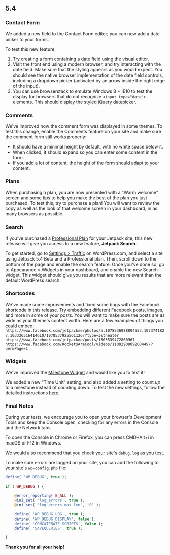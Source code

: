 ## 5.4

### Contact Form

We added a new field to the Contact Form editor; you can now add a date picker to your forms.

To test this new feature,

1. Try creating a form containing a date field using the visual editor.
2. Visit the front end using a modern browser, and try interacting with the date field. Make sure that the styling appears as you would expect. You should see the native browser implementation of the date field controls, including a dropdown picker (activated by an arrow inside the right edge of the input).
3. You can use browserstack to emulate Windows 8 + IE10 to test the display for browsers that do not recognize `<input type="date">` elements. This should display the styled jQuery datepicker.

### Comments

We've improved how the comment form was displayed in some themes. To test this change, enable the Comments feature on your site and make sure the comment form still works properly:
- It should have a minimal height by default, with no white space below it.
- When clicked, it should expand so you can enter some content in the form.
- If you add a lot of content, the height of the form should adapt to your content.

### Plans

When purchasing a plan, you are now presented with a "Warm welcome" screen and some tips to help you make the best of the plan you just purchased. To test this, try to purchase a plan! You will want to review the copy as well as the look of that welcome screen in your dashboard, in as many browsers as possible.

### Search

If you've purchased a [Professional Plan](https://jetpack.com/features/comparison/) for your Jetpack site, this new release will give you access to a new feature, **Jetpack Search**.

To get started, go to [Settings > Traffic](https://wordpress.com/settings/traffic/) on WordPress.com, and select a site using Jetpack 5.4 Beta and a Professional plan. Then, scroll down to the bottom of the page and enable the search feature. Once you've done so, go to Appearance > Widgets in your dashboard, and enable the new Search widget. This widget should give you results that are more relevant than the default WordPress search.

### Shortcodes

We've made some improvements and fixed some bugs with the Facebook shortcode in this release. Try embedding different Facebook posts, images, and more in some of your posts. You will want to make sure the posts are as wide as your theme's content width. Here are a few examples of things you could embed: `https://www.facebook.com/jetpackme/photos/a.1078536988894553.1073741827.103336516414610/1078537925561126/?type=3&theater`
`https://www.facebook.com/jetpackme/posts/1505539472860967`
`https://www.facebook.com/RocketsAreCool/videos/1109290809200449/?permPage=1`

### Widgets

We've improved the [Milestone Widget](https://jetpack.com/support/extra-sidebar-widgets/milestone-widget/) and would like you to test it!

We added a new "Time Unit" setting, and also added a setting to count *up* to a milestone instead of counting down. To test the new settings, follow the detailed instructions [here](https://github.com/Automattic/jetpack/pull/7782).

### Final Notes

During your tests, we encourage you to open your browser's Development Tools and keep the Console open, checking for any errors in the Console and the Network tabs.

To open the Console in Chrome or Firefox, you can press CMD+Alt+i in macOS or F12 in Windows.

We would also recommend that you check your site's `debug.log` as you test.

To make sure errors are logged on your site, you can add the following to your site's `wp-config.php` file:

```php
define( 'WP_DEBUG', true );

if ( WP_DEBUG ) {

	@error_reporting( E_ALL );
	@ini_set( 'log_errors', true );
	@ini_set( 'log_errors_max_len', '0' );

	define( 'WP_DEBUG_LOG', true );
	define( 'WP_DEBUG_DISPLAY', false );
	define( 'CONCATENATE_SCRIPTS', false );
	define( 'SAVEQUERIES', true );

}
```

**Thank you for all your help!**
